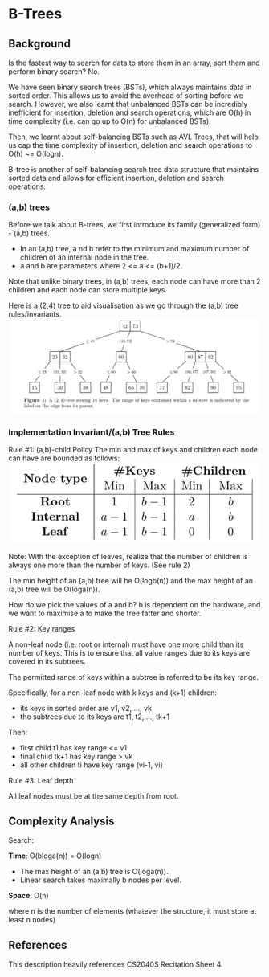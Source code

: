 # B-Trees

## Background
Is the fastest way to search for data to store them in an array, sort them and perform binary search? No. <br>

We have seen binary search trees (BSTs), which always maintains data in sorted order. This allows us to avoid the 
overhead of sorting before we search. However, we also learnt that unbalanced BSTs can be incredibly inefficient for 
insertion, deletion and search operations, which are O(h) in time complexity (i.e. can go up to O(n) for unbalanced 
BSTs). <br>

Then, we learnt about self-balancing BSTs such as AVL Trees, that will help us cap the time complexity of insertion, 
deletion and search operations to O(h) ~= O(logn). <br>

B-tree is another of self-balancing search tree data structure that maintains sorted data and allows for efficient
insertion, deletion and search operations. 

### (a,b) trees

Before we talk about B-trees, we first introduce its family (generalized form) - (a,b) trees. <br> 

- In an (a,b) tree, a nd b refer to the minimum and maximum number of children of an internal node in the tree. <br>
- a and b are parameters where 2 <= a <= (b+1)/2. 

Note that unlike binary trees, in (a,b) trees, each node can have more than 2 children and each node can store multiple 
keys.

Here is a (2,4) tree to aid visualisation as we go through the (a,b) tree rules/invariants. 
![(2,4) tree](../../../../../docs/assets/images/(2,4)tree.jpg)


### Implementation Invariant/(a,b) Tree Rules
Rule #1: (a,b)-child Policy
The min and max of keys and children each node can have are bounded as follows:
![(a,b) child policy](../../../../../docs/assets/images/(a,b)childpolicy.jpg)

Note: With the exception of leaves, realize that the number of children is always one more than the number of keys. 
(See rule 2)

The min height of an (a,b) tree will be O(logb(n)) and the max height of an (a,b) tree will be O(loga(n)). <br>

How do we pick the values of a and b? b is dependent on the hardware, and we want to maximise a to make the tree fatter
and shorter. 

Rule #2: Key ranges

A non-leaf node (i.e. root or internal) must have one more child than its number of keys. This is to ensure that all 
value ranges due to its keys are covered in its subtrees. 

The permitted range of keys within a subtree is referred to be its key range. 

Specifically, for a non-leaf node with k keys and (k+1) children:
- its keys in sorted order are v1, v2, ..., vk
- the subtrees due to its keys are t1, t2, ..., tk+1

Then: 
- first child t1 has key range <= v1
- final child tk+1 has key range > vk
- all other children ti have key range (vi-1, vi)

Rule #3: Leaf depth

All leaf nodes must be at the same depth from root. 

## Complexity Analysis
Search:

**Time**:  O(bloga(n)) = O(logn)

- The max height of an (a,b) tree is O(loga(n)). 
- Linear search takes maximally b nodes per level. 

**Space**: O(n)

where n is the number of elements (whatever the structure, it must store at least n nodes)

## References
This description heavily references CS2040S Recitation Sheet 4. 